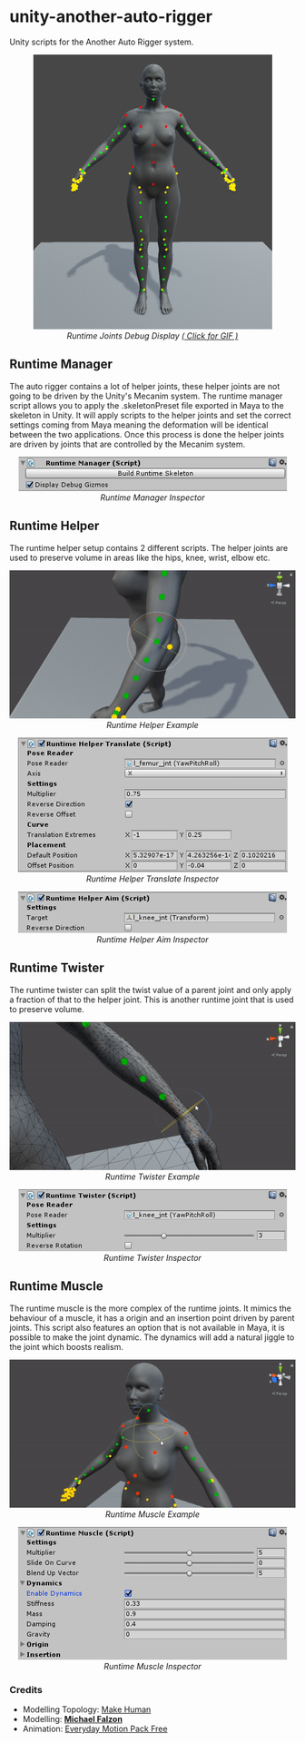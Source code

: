 # unity-another-auto-rigger
Unity scripts for the Another Auto Rigger system.

<p align="center">
<img src="Examples/runtimeJointsDebug.png" alt="Runtime Joints Debug Mode"><br>
<i>Runtime Joints Debug Display <a href="Examples/runtimeJointsDebug.gif">( Click for GIF )</a></i>
</p>

## Runtime Manager
The auto rigger contains a lot of helper joints, these helper joints are not going to be driven by the Unity's Mecanim system. The runtime manager script allows you to apply the .skeletonPreset file exported in Maya to the skeleton in Unity. It will apply scripts to the helper joints and set the correct settings coming from Maya meaning the deformation will be identical between the two applications. Once this process is done the helper joints are driven by joints that are controlled by the Mecanim system.

<p align="center">
<img src="Examples/runtimeManagerInspector.png" alt="Runtime Manager Inspector"><br>
<i>Runtime Manager Inspector</i>
</p>


## Runtime Helper
The runtime helper setup contains 2 different scripts. The helper joints are used to preserve volume in areas like the hips, knee, wrist, elbow etc.

<p align="center">
<img src="Examples/runtimeHelper.gif" alt="Runtime Helper Example"><br>
<i>Runtime Helper Example</i>
</p>

<p align="center">
<img src="Examples/runtimeHelperTranslateInspector.png" alt="Runtime Helper Translate Inspector"><br>
<i>Runtime Helper Translate Inspector</i>
</p>

<p align="center">
<img src="Examples/runtimeHelperAimInspector.png" alt="Runtime Helper Aim Inspector"><br>
<i>Runtime Helper Aim Inspector</i>
</p>

## Runtime Twister
The runtime twister can split the twist value of a parent joint and only apply a fraction of that to the helper joint. This is another runtime joint that is used to preserve volume.

<p align="center">
<img src="Examples/runtimeTwister.gif" alt="Runtime Twister Example"><br>
<i>Runtime Twister Example</i>
</p>

<p align="center">
<img src="Examples/runtimeTwisterInspector.png" alt="Runtime Twister Inspector"><br>
<i>Runtime Twister Inspector</i>
</p>

## Runtime Muscle
The runtime muscle is the more complex of the runtime joints. It mimics the behaviour of a muscle, it has a origin and an insertion point driven by parent joints. This script also features an option that is not available in Maya, it is possible to make the joint dynamic. The dynamics will add a natural jiggle to the joint which boosts realism.

<p align="center">
<img src="Examples/runtimeMuscle.gif" alt="Runtime Muscle Example"><br>
<i>Runtime Muscle Example</i>
</p>

<p align="center">
<img src="Examples/runtimeMuscleInspector.png" alt="Runtime Muscle Inspector"><br>
<i>Runtime Muscle Inspector</i>
</p>

### Credits
* Modelling Topology: <a href="http://www.makehuman.org">Make Human</a>
* Modelling: <a href="https://www.artstation.com/mfalzon"><strong>Michael Falzon</strong></a>
* Animation: <a href="https://assetstore.unity.com/packages/3d/animations/everyday-motion-pack-free-115067">Everyday Motion Pack Free</a>

